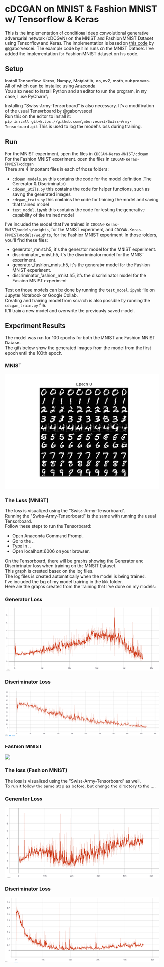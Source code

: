 # cDCGAN on MNIST & Fashion MNIST w/ Tensorflow & Keras
This is the implementation of conditional deep convolutional generative adversarial network (cDCGAN) on the MNIST and Fashion MNIST Dataset using Tensorflow and Keras. The implementation is based on [this code](https://github.com/gaborvecsei/CDCGAN-Keras) by @gaborvescei. The example code by him runs on the MNIST Dataset. I've added the implementation for Fashion MNIST dataset on his code.

## Setup
Install Tensorflow, Keras, Numpy, Matplotlib, os, cv2, math, subprocess.\
All of which can be installed using [Anaconda](https://www.anaconda.com/distribution/)\
You also need to install Python and an editor to run the program, in my case, I use PyCharm\

Installing "Swiss-Army-Tensorboard" is also necessary. It's a modification of the usual Tensorboard by @gaborvescei\
Run this on the editor to install it:\
`pip install git+https://github.com/gaborvecsei/Swiss-Army-Tensorboard.git`
This is used to log the model's loss during training.

## Run
For the MNIST experiment, open the files in `CDCGAN-Keras-MNIST/cdcgan`\
For the Fashion MNIST experiment, open the files in `CDCGAN-Keras-FMNIST/cdcgan`\
There are 4 important files in each of those folders:
* `cdcgan_models.py` this contains the code for the model definition (The Generator & Discriminator)
* `cdcgan_utils.py` this contains the code for helper functions, such as saving the generated images
* `cdcgan_train.py` this contains the code for training the model and saving that trained model
* `test_model.ipynb` this contains the code for testing the generative capability of the trained model

I've included the model that I've trained in `CDCGAN-Keras-MNIST/models/weights`, for the MNIST experiment, and `CDCGAN-Keras-FMNIST/models/weights`, for the Fashion MNIST experiment. In those folders, you'll find these files:
* generator_mnist.h5, it's the generator model for the MNIST experiment.
* discriminator_mnist.h5, it's the discriminator model for the MNIST experiment.
* generator_fashion_mnist.h5, it's the generator model for the Fashion MNIST experiment.
* discriminator_fashion_mnist.h5, it's the discriminator model for the Fashion MNIST experiment.

Test on those models can be done by running the `test_model.ipynb` file on Jupyter Notebook or Google Collab.\
Creating and training model from scratch is also possible by running the `cdcgan_train.py` file.\
It'll train a new model and overwrite the previously saved model.

## Experiment Results
The model was run for 100 epochs for both the MNIST and Fashion MNIST Dataset.\
The gifs below show the generated images from the model from the first epoch until the 100th epoch.

### MNIST
![](screenshots/CDCGAN-MNIST.gif)

### The Loss (MNIST)
The loss is visualized using the "Swiss-Army-Tensorboard".\
Running the "Swiss-Army-Tensorboard" is the same with running the usual Tensorboard.\
Follow these steps to run the Tensorboard:
* Open Anaconda Command Prompt.
* Go to the ..
* Type in ..
* Open localhost:6006 on your browser.

On the Tensorboard, there will be graphs showing the Generator and Discriminator loss when training on the MNSIT Dataset.\
This graph is created based on the log files.\
The log files is created automatically when the model is being trained.\
I've included the log of my model training in the `kkk` folder.\
Here are the graphs created from the training that I've done on my models:

### Generator Loss
![](screenshots/MNIST-generator-loss.PNG)

### Discriminator Loss
![](screenshots/MNIST-discriminator-loss.PNG)

### Fashion MNIST
![](screenshots/CDCGAN-FMNIST.gif)

### The loss (Fashion MNIST)
The loss is visualized using the "Swiss-Army-Tensorboard" as well.\
To run it follow the same step as before, but change the directory to the ....

### Generator Loss
![](screenshots/FMNIST-generator-loss.PNG)

### Discriminator Loss
![](screenshots/FMNIST-discriminator-loss.PNG)
